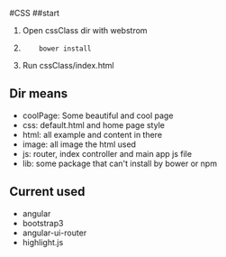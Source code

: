 #CSS
##start
1. Open cssClass dir with webstrom
2.
    ```
        bower install
    ```
3. Run cssClass/index.html

## Dir means
* coolPage: Some beautiful and cool page
* css: default.html and home page style
* html: all example and content in there
* image: all image the html used
* js: router, index controller and main app js file
* lib: some package that can't install by bower or npm

## Current used
* angular
* bootstrap3
* angular-ui-router
* highlight.js